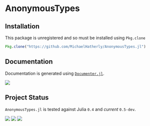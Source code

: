 # AnonymousTypes

## Installation

This package is unregistered and so must be installed using `Pkg.clone`

```julia
Pkg.clone("https://github.com/MichaelHatherly/AnonymousTypes.jl")
```

## Documentation

Documentation is generated using [`Documenter.jl`][documenter-url].

[![][docs-latest-img]][docs-latest-url]

## Project Status

`AnonymousTypes.jl` is tested against Julia `0.4` and *current* `0.5-dev`.

[![][travis-img]][travis-url]
[![][appveyor-img]][appveyor-url]
[![][codecov-img]][codecov-url]

[documenter-url]: https://github.com/MichaelHatherly/Documenter.jl

[docs-latest-img]: https://img.shields.io/badge/docs-latest-blue.svg
[docs-latest-url]: https://michaelhatherly.github.io/AnonymousTypes.jl/latest

[travis-img]: https://travis-ci.org/MichaelHatherly/AnonymousTypes.jl.svg?branch=master
[travis-url]: https://travis-ci.org/MichaelHatherly/AnonymousTypes.jl

[appveyor-img]: https://ci.appveyor.com/api/projects/status/8372wpk7ig9yi4px?svg=true
[appveyor-url]: https://ci.appveyor.com/project/MichaelHatherly/anonymoustypes-jl

[codecov-img]: http://codecov.io/github/MichaelHatherly/AnonymousTypes.jl/coverage.svg?branch=master
[codecov-url]: http://codecov.io/github/MichaelHatherly/AnonymousTypes.jl?branch=master

